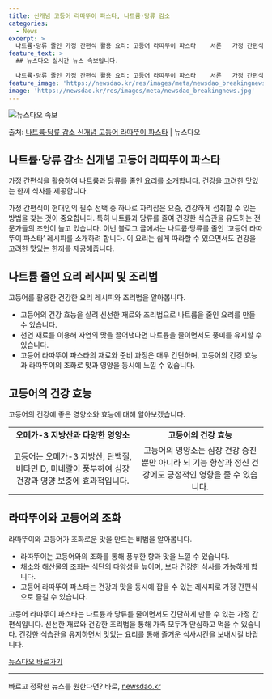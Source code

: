 ```yaml
---
title: 신개념 고등어 라따뚜이 파스타, 나트륨·당류 감소
categories:
  - News
excerpt: >
  나트륨·당류 줄인 가정 간편식 활용 요리: 고등어 라따뚜이 파스타    서론   가정 간편식이 현대인의 필수…
feature_text: >
  ## 뉴스다오 실시간 뉴스 속보입니다.

  나트륨·당류 줄인 가정 간편식 활용 요리: 고등어 라따뚜이 파스타    서론   가정 간편식이 현대인의 필수…
feature_image: 'https://newsdao.kr/res/images/meta/newsdao_breakingnews.jpg'
image: 'https://newsdao.kr/res/images/meta/newsdao_breakingnews.jpg'
---
```


![뉴스다오 속보](https://newsdao.kr/res/images/meta/newsdao_breakingnews.jpg)

<p>출처: <a href="https://newsdao.kr/4469" rel="dofollow">나트륨·당류 감소 신개념 고등어 라따뚜이 파스타</a> | 뉴스다오</p>

<h2 data-ke-size="size26">나트륨·당류 감소 신개념 고등어 라따뚜이 파스타</h2>
가정 간편식을 활용하여 나트륨과 당류를 줄인 요리를 소개합니다. 건강을 고려한 맛있는 한끼 식사를 제공합니다.

<p data-ke-size="size16">가정 간편식이 현대인의 필수 선택 중 하나로 자리잡은 요즘, 건강하게 섭취할 수 있는 방법을 찾는 것이 중요합니다. 특히 나트륨과 당류를 줄여 건강한 식습관을 유도하는 전문가들의 조언이 늘고 있습니다. 
이번 블로그 글에서는 나트륨·당류를 줄인 ‘고등어 라따뚜이 파스타’ 레시피를 소개하려 합니다. 이 요리는 쉽게 따라할 수 있으면서도 건강을 고려한 맛있는 한끼를 제공해줍니다.</p>

<h2 data-ke-size="size20">나트륨 줄인 요리 레시피 및 조리법</h2>
고등어를 활용한 건강한 요리 레시피와 조리법을 알아봅니다.

<ul>
    <li>고등어의 건강 효능을 살려 신선한 재료와 조리법으로 나트륨을 줄인 요리를 만들 수 있습니다.</li>
    <li>천연 재료를 이용해 자연의 맛을 끌어낸다면 나트륨을 줄이면서도 풍미를 유지할 수 있습니다.</li>
    <li>고등어 라따뚜이 파스타의 재료와 준비 과정은 매우 간단하며, 고등어의 건강 효능과 라따뚜이의 조화로 맛과 영양을 동시에 느낄 수 있습니다.</li>
</ul>

<h2 data-ke-size="size20">고등어의 건강 효능</h2>
고등어의 건강에 좋은 영양소와 효능에 대해 알아보겠습니다.

<table>
    <tr>
        <td style="text-align: center; height: 17px;"><b>오메가-3 지방산과 다양한 영양소</b></td>
        <td style="text-align: center; height: 17px;"><b>고등어의 건강 효능</b></td>
    </tr>
    <tr>
        <td style="text-align: center; height: 17px;">고등어는 오메가-3 지방산, 단백질, 비타민 D, 미네랄이 풍부하여 심장 건강과 영양 보충에 효과적입니다.</td>
        <td style="text-align: center; height: 17px;">고등어의 영양소는 심장 건강 증진뿐만 아니라 뇌 기능 향상과 정신 건강에도 긍정적인 영향을 줄 수 있습니다.</td>
    </tr>
</table>

<h2 data-ke-size="size20">라따뚜이와 고등어의 조화</h2>
라따뚜이와 고등어가 조화로운 맛을 만드는 비법을 알아봅니다.

<ul>
    <li>라따뚜이는 고등어와의 조화를 통해 풍부한 향과 맛을 느낄 수 있습니다.</li>
    <li>채소와 해산물의 조화는 식단의 다양성을 높이며, 보다 건강한 식사를 가능하게 합니다.</li>
    <li>고등어 라따뚜이 파스타는 건강과 맛을 동시에 잡을 수 있는 레시피로 가정 간편식으로 즐길 수 있습니다.</li>
</ul>

<p data-ke-size="size16">고등어 라따뚜이 파스타는 나트륨과 당류를 줄이면서도 간단하게 만들 수 있는 가정 간편식입니다. 신선한 재료와 건강한 조리법을 통해 가족 모두가 안심하고 먹을 수 있습니다. 건강한 식습관을 유지하면서 맛있는 요리를 통해 즐거운 식사시간을 보내시길 바랍니다.</p>

<p data-ke-size="size16"><a href="https://newsdao.kr/4469">뉴스다오 바로가기</a></p>
<hr> 

빠르고 정확한 뉴스를 원한다면? 바로, <a href="https://newsdao.kr" rel="dofollow">newsdao.kr</a>


